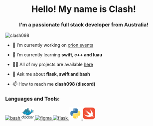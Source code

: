 <h1 align="center">Hello! My name is Clash!</h1>
<h3 align="center">I'm a passionate full stack developer from Australia!</h3>

<p align="left"> <img src="https://komarev.com/ghpvc/?username=clash098&label=Profile%20views&color=0e75b6&style=flat" alt="clash098" /> </p>

- 🔭 I’m currently working on [orion events](https://oriondrift.app)

- 🌱 I’m currently learning **swift, c++ and luau**

- 👨‍💻 All of my projects are available [here](https://github.com/clash098)

- 💬 Ask me about **flask, swift and bash**

- 📫 How to reach me **clash098 (discord)**



<h3 align="left">Languages and Tools:</h3>
<p align="left"> <a href="https://www.gnu.org/software/bash/" target="_blank" rel="noreferrer"> <img src="https://www.vectorlogo.zone/logos/gnu_bash/gnu_bash-icon.svg" alt="bash" width="40" height="40"/> </a> <a href="https://www.docker.com/" target="_blank" rel="noreferrer"> <img src="https://raw.githubusercontent.com/devicons/devicon/master/icons/docker/docker-original-wordmark.svg" alt="docker" width="40" height="40"/> </a> <a href="https://www.figma.com/" target="_blank" rel="noreferrer"> <img src="https://www.vectorlogo.zone/logos/figma/figma-icon.svg" alt="figma" width="40" height="40"/> </a> <a href="https://flask.palletsprojects.com/" target="_blank" rel="noreferrer"> <img src="https://www.vectorlogo.zone/logos/pocoo_flask/pocoo_flask-icon.svg" alt="flask" width="40" height="40"/> </a> <a href="https://www.python.org" target="_blank" rel="noreferrer"> <img src="https://raw.githubusercontent.com/devicons/devicon/master/icons/python/python-original.svg" alt="python" width="40" height="40"/> </a> <a href="https://developer.apple.com/swift/" target="_blank" rel="noreferrer"> <img src="https://raw.githubusercontent.com/devicons/devicon/master/icons/swift/swift-original.svg" alt="swift" width="40" height="40"/> </a> </p>
